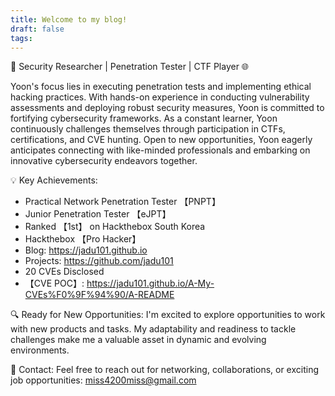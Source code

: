 ```yaml
---
title: Welcome to my blog!
draft: false
tags:
---
```

🚀 Security Researcher | Penetration Tester | CTF Player 🌐

Yoon's focus lies in executing penetration tests and implementing ethical hacking practices. With hands-on experience in conducting vulnerability assessments and deploying robust security measures, Yoon is committed to fortifying cybersecurity frameworks. As a constant learner, Yoon continuously challenges themselves through participation in CTFs, certifications, and CVE hunting. Open to new opportunities, Yoon eagerly anticipates connecting with like-minded professionals and embarking on innovative cybersecurity endeavors together.

💡 Key Achievements:
- Practical Network Penetration Tester 【PNPT】
- Junior Penetration Tester 【eJPT】
- Ranked 【1st】 on Hackthebox South Korea
- Hackthebox 【Pro Hacker】
- Blog: https://jadu101.github.io
- Projects: https://github.com/jadu101
- 20 CVEs Disclosed
- 【CVE POC】: https://jadu101.github.io/A-My-CVEs%F0%9F%94%90/A-README

🔍 Ready for New Opportunities:
I'm excited to explore opportunities to work with new products and tasks. My adaptability and readiness to tackle challenges make me a valuable asset in dynamic and evolving environments.

📧 Contact:
Feel free to reach out for networking, collaborations, or exciting job opportunities: miss4200miss@gmail.com